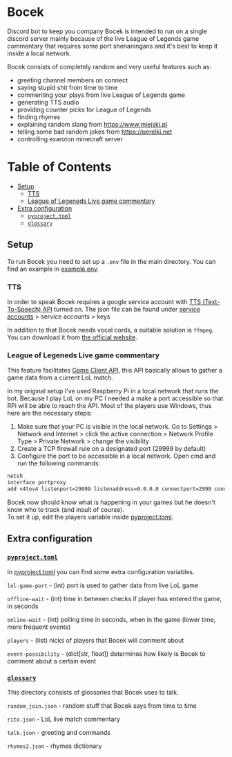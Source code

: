 # Bocek
Discord bot to keep you company
Bocek is intended to run on a single discord server mainly because of the live
League of Legends game commentary that requires some port shenaningans and it's
best to keep it inside a local network.

Bocek consists of completely random and very useful features such as: 
- greeting channel members on connect
- saying stupid shit from time to time
- commenting your plays from live League of Legends game
- generating TTS audio
- providing counter picks for League of Legends
- finding rhymes
- explaining random slang from https://www.miejski.pl
- telling some bad random jokes from https://perelki.net
- controlling exaroton minecraft server

# Table of Contents

- [Setup](#setup)
  - [TTS](#tts)
  - [League of Legeneds Live game commentary](#league-of-legeneds-live-game-commentary)
- [Extra configuration](#extra-configuration)
  - [`pyproject.toml`](#pyprojecttoml)
  - [`glossary`](#glossary)



## Setup
To run Bocek you need to set up a `.env` file in the main directory.
You can find an example in [example.env](example.env).

### TTS
In order to speak Bocek requires a google service account with
[TTS (Text-To-Speech) API](https://console.cloud.google.com/apis/api/texttospeech.googleapis.com)
turned on. The json file can be found under [service accounts](https://console.cloud.google.com/apis/credentials) > service accounts > keys

In addition to that Bocek needs vocal cords, a suitable solution is `ffmpeg`.
You can download it from [the official website](https://www.ffmpeg.org/download.html).

### League of Legeneds Live game commentary
This feature facilitates [Game Client API](https://developer.riotgames.com/docs/lol#game-client-api),
this API basically allows to gather a game data from a current LoL match. 

In my original setup I've used Raspberry Pi in a local network that runs the bot.
Because I play LoL on my PC I needed a make a port accessible so that RPi will be
able to reach the API. Most of the players use Windows, thus here are the necessary steps:

1. Make sure that your PC is visible in the local network. Go to Settings > Network and Internet > click the active connection > Network Profile Type > Private Network > change the visibility
2. Create a TCP firewall rule on a designated port (29999 by default)
3. Configure the port to be accessible in a local network. Open cmd and run the following commands:
```cmd
netsh
interface portproxy
add v4tov4 listenport=29999 listenaddress=0.0.0.0 connectport=2999 connectaddress=127.0.0.1
```
Bocek now should know what is happening in your games but he doesn't know who to track (and insult of course).  
To set it up, edit the players variable inside [pyproject.toml](pyproject.toml).

## Extra configuration

### [`pyproject.toml`](pyproject.toml)
In [pyproject.toml](pyproject.toml) you can find some extra configuration variables.

`lol-game-port` - \(int\) port is used to gather data from live LoL game

`offline-wait` - \(int\) time in between checks if player has entered the game, in seconds

`online-wait` - \(int\) polling time in seconds, when in the game (lower time, more frequent events) 

`players` - \(list\) nicks of players that Bocek will comment about

`event-possibility` - \(dict[str, float]\) determines how likely is Bocek to comment about a certain event 

### [`glossary`](glossary)
This directory consists of glossaries that Bocek uses to talk.

`random_join.json` - random stuff that Bocek says from time to time

`rito.json` - LoL live match commentary

`talk.json` - greeting and commands

`rhymes2.json` - rhymes dictionary